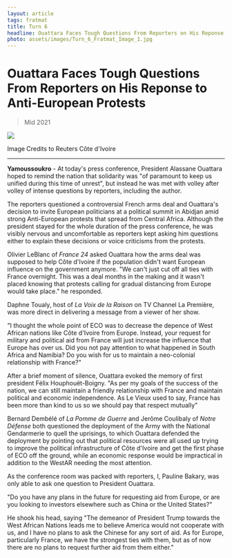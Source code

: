 ```yaml
---
layout: article
tags: fratmat
title: Turn 6
headline: Ouattara Faces Tough Questions From Reporters on His Reponse to Anti-European Protests
photo: assets/images/Turn_6_Fratmat_Image_1.jpg
---
```


# Ouattara Faces Tough Questions From Reporters on His Reponse to Anti-European Protests

<blockquote class="blockquote">
  <p id="date-published">Mid 2021</p>
</blockquote>  

<div class="main-image-container">
    <img src = "../../../assets/images/Turn_6_Fratmat_Image_1.jpg" id="container-image">
    <p id="image-caption">Image Credits to Reuters Côte d'Ivoire</p>
</div>

---

**Yamoussoukro** - At today's press conference, President Alassane Ouattara hoped to remind the nation that solidarity was "of paramount to keep us unified during this time of unrest", but instead he was met with volley after volley of intense questions by reporters, including the author. 

The reporters questioned a controversial French arms deal and Ouattara's decision to invite European politicians at a political summit in Abidjan amid strong Anti-European protests that spread from Central Africa. Although the president stayed for the whole duration of the press conference, he was visibly nervous and uncomfortable as reporters kept asking him questions either to explain these decisions or voice criticisms from the protests. 

Olivier LeBlanc of *France 24* asked Ouattara how the arms deal was supposed to help Côte d'Ivoire if the population didn't want European influence on the government anymore. "We can't just cut off all ties with France overnight. This was a deal months in the making and it wasn't placed knowing that protests calling for gradual distancing from Europe would take place." he responded. 

Daphne Toualy, host of *La Voix de la Raison* on TV Channel La Première, was more direct in delivering a message from a viewer of her show. 

"I thought the whole point of ECO was to decrease the depence of West African nations like Côte d'Ivoire from Europe. Instead, your request for military and political aid from France will just increase the influence that Europe has over us. Did you not pay attention to what happened in South Africa and Namibia? Do you wish for us to maintain a neo-colonial relationship with France?"

After a brief moment of silence, Ouattara evoked the memory of first president Félix Houphouët-Boigny. "As per my goals of the success of the nation, we can still maintain a friendly relationship with France and maintain political and economic independence. As Le Vieux used to say, France has been more than kind to us so we should pay that respect mutually"

Bernard Dembélé of *La Pomme de Guerre* and Jerôme Coulibaly of *Notre Défense* both questioned the deployment of the Army with the National Gendarmerie to quell the uprisings, to which Ouattara defended the deployment by pointing out that political resources were all used up trying to improve the political infrastructure of Côte d'Ivoire and get the first phase of ECO off the ground, while an economic response would be impractical in addition to the WestAR needing the most attention.

As the conference room was packed with reporters, I, Pauline Bakary, was only able to ask one question to President Ouattara.

"Do you have any plans in the future for requesting aid from Europe, or are you looking to investors elsewhere such as China or the United States?"

He shook his head, saying "The demeanor of President Trump towards the West African Nations leads me to believe America would not cooperate with us, and I have no plans to ask the Chinese for any sort of aid. As for Europe, particularly France, we have the strongest ties with them, but as of now there are no plans to request further aid from them either."

